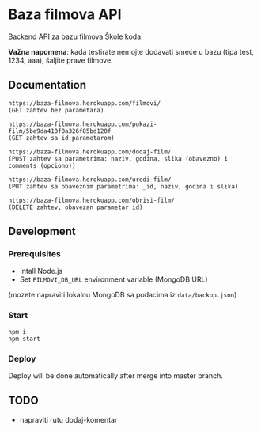 # Baza filmova API

Backend API za bazu filmova Škole koda. 

**Važna napomena**: kada testirate nemojte dodavati smeće u bazu (tipa test, 1234, aaa), šaljite prave filmove.

## Documentation

```
https://baza-filmova.herokuapp.com/filmovi/
(GET zahtev bez parametara)

https://baza-filmova.herokuapp.com/pokazi-film/5be9da410f0a326f85bd120f
(GET zahtev sa id parametarom)

https://baza-filmova.herokuapp.com/dodaj-film/  
(POST zahtev sa parametrima: naziv, godina, slika (obavezno) i comments (opciono))

https://baza-filmova.herokuapp.com/uredi-film/  
(PUT zahtev sa obaveznim parametrima: _id, naziv, godina i slika)

https://baza-filmova.herokuapp.com/obrisi-film/
(DELETE zahtev, obavezan parametar id)
```

## Development

### Prerequisites

- Intall Node.js
- Set `FILMOVI_DB_URL` environment variable (MongoDB URL)

(mozete napraviti lokalnu MongoDB sa podacima iz `data/backup.json`)

### Start

```
npm i
npm start
```

### Deploy

Deploy will be done automatically after merge into master branch.

## TODO

- napraviti rutu dodaj-komentar
